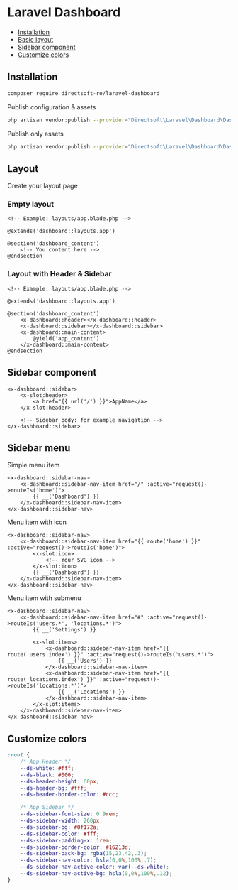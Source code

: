 # Laravel Dashboard

- [Installation](#installation)
- [Basic layout](#layout)
- [Sidebar component](#sidebar-component)
- [Customize colors](#customize-colors)

## Installation

```sh
composer require directsoft-ro/laravel-dashboard
```

Publish configuration & assets

```sh
php artisan vendor:publish --provider="Directsoft\Laravel\Dashboard\DashboardServiceProvider" --force
```

Publish only assets

```sh
php artisan vendor:publish --provider="Directsoft\Laravel\Dashboard\DashboardServiceProvider" --tag=public --force
```

## Layout

Create your layout page

### Empty layout

```blade
<!-- Example: layouts/app.blade.php -->

@extends('dashboard::layouts.app')

@section('dashboard_content')
    <!-- You content here -->
@endsection
```

### Layout with Header & Sidebar

```blade
<!-- Example: layouts/app.blade.php -->

@extends('dashboard::layouts.app')

@section('dashboard_content')
    <x-dashboard::header></x-dashboard::header>
    <x-dashboard::sidebar></x-dashboard::sidebar>
    <x-dashboard::main-content>
        @yield('app_content')
    </x-dashboard::main-content>
@endsection
```

## Sidebar component

```blade
<x-dashboard::sidebar>
    <x-slot:header>
        <a href="{{ url('/') }}">AppName</a>
    </x-slot:header>

    <!-- Sidebar body: for example navigation -->
</x-dashboard::sidebar>
```

## Sidebar menu

Simple menu item

```blade
<x-dashboard::sidebar-nav>
    <x-dashboard::sidebar-nav-item href="/" :active="request()->routeIs('home')">
        {{ __('Dashboard') }}
    </x-dashboard::sidebar-nav-item>
</x-dashboard::sidebar-nav>
```

Menu item with icon

```blade
<x-dashboard::sidebar-nav>
    <x-dashboard::sidebar-nav-item href="{{ route('home') }}" :active="request()->routeIs('home')">
        <x-slot:icon>
            <!-- Your SVG icon -->
        </x-slot:icon>
        {{ __('Dashboard') }}
    </x-dashboard::sidebar-nav-item>
</x-dashboard::sidebar-nav>
```

Menu item with submenu

```blade
<x-dashboard::sidebar-nav>
    <x-dashboard::sidebar-nav-item href="#" :active="request()->routeIs('users.*', 'locations.*')">
        {{ __('Settings') }}

        <x-slot:items>
            <x-dashboard::sidebar-nav-item href="{{ route('users.index') }}" :active="request()->routeIs('users.*')">
                {{ __('Users') }}
            </x-dashboard::sidebar-nav-item>
            <x-dashboard::sidebar-nav-item href="{{ route('locations.index') }}" :active="request()->routeIs('locations.*')">
                {{ __('Locations') }}
            </x-dashboard::sidebar-nav-item>
        </x-slot:items>
    </x-dashboard::sidebar-nav-item>
</x-dashboard::sidebar-nav>
```

## Customize colors

```css
:root {
    /* App Header */
    --ds-white: #fff;
    --ds-black: #000;
    --ds-header-height: 60px;
    --ds-header-bg: #fff;
    --ds-header-border-color: #ccc;

    /* App Sidebar */
    --ds-sidebar-font-size: 0.9rem;
    --ds-sidebar-width: 260px;
    --ds-sidebar-bg: #0f172a;
    --ds-sidebar-color: #fff;
    --ds-sidebar-padding-x: 1rem;
    --ds-sidebar-border-color: #16213d;
    --ds-sidebar-back-bg: rgba(15,23,42,.3);
    --ds-sidebar-nav-color: hsla(0,0%,100%,.7);
    --ds-sidebar-nav-active-color: var(--ds-white);
    --ds-sidebar-nav-active-bg: hsla(0,0%,100%,.12);
}
```